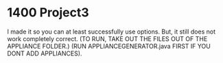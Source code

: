 # 1400 Project3
I made it so you can at least successfully use options.
But, it still does not work completely correct.
(TO RUN, TAKE OUT THE FILES OUT OF THE APPLIANCE FOLDER.)
(RUN APPLIANCEGENERATOR.java FIRST IF YOU DONT ADD APPLIANCES).

